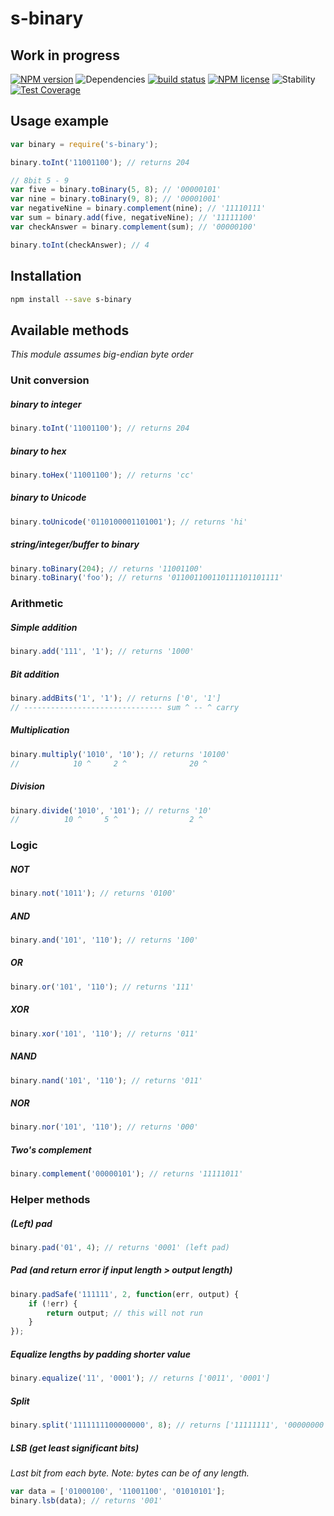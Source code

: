 # s-binary 

## Work in progress

[![NPM version](https://img.shields.io/npm/v/s-binary.svg)](https://www.npmjs.com/package/s-binary) ![Dependencies](https://img.shields.io/david/sebastiansandqvist/s-binary.svg) [![build status](http://img.shields.io/travis/sebastiansandqvist/s-binary.svg)](https://travis-ci.org/sebastiansandqvist/s-binary) [![NPM license](https://img.shields.io/npm/l/s-binary.svg)](https://www.npmjs.com/package/s-binary) ![Stability](https://img.shields.io/badge/stability-unstable-orange.svg) [![Test Coverage](https://codeclimate.com/github/sebastiansandqvist/s-binary/badges/coverage.svg)](https://codeclimate.com/github/sebastiansandqvist/s-binary/coverage)

## Usage example
```javascript
var binary = require('s-binary');

binary.toInt('11001100'); // returns 204

// 8bit 5 - 9
var five = binary.toBinary(5, 8); // '00000101'
var nine = binary.toBinary(9, 8); // '00001001'
var negativeNine = binary.complement(nine); // '11110111'
var sum = binary.add(five, negativeNine); // '11111100'
var checkAnswer = binary.complement(sum); // '00000100'

binary.toInt(checkAnswer); // 4
```

## Installation
```bash
npm install --save s-binary
```

## Available methods
*This module assumes big-endian byte order*

### Unit conversion
##### binary to integer
```javascript
binary.toInt('11001100'); // returns 204
```

##### binary to hex
```javascript
binary.toHex('11001100'); // returns 'cc'
```

##### binary to Unicode
```javascript
binary.toUnicode('0110100001101001'); // returns 'hi'
```

##### string/integer/buffer to binary
```javascript
binary.toBinary(204); // returns '11001100'
binary.toBinary('foo'); // returns '011001100110111101101111'
```

### Arithmetic
##### Simple addition
```javascript
binary.add('111', '1'); // returns '1000'
```

##### Bit addition
```javascript
binary.addBits('1', '1'); // returns ['0', '1']
// ------------------------------- sum ^ -- ^ carry
```

##### Multiplication
```javascript
binary.multiply('1010', '10'); // returns '10100'
//            10 ^     2 ^              20 ^
```

##### Division
```javascript
binary.divide('1010', '101'); // returns '10'
//          10 ^     5 ^                2 ^
```

### Logic
##### NOT
```javascript
binary.not('1011'); // returns '0100'
```

##### AND
```javascript
binary.and('101', '110'); // returns '100'
```
##### OR
```javascript
binary.or('101', '110'); // returns '111'
```

##### XOR
```javascript
binary.xor('101', '110'); // returns '011'
```

##### NAND
```javascript
binary.nand('101', '110'); // returns '011'
```

##### NOR
```javascript
binary.nor('101', '110'); // returns '000'
```

##### Two's complement
```javascript
binary.complement('00000101'); // returns '11111011'
```

### Helper methods
##### (Left) pad
```javascript
binary.pad('01', 4); // returns '0001' (left pad)
```

##### Pad (and return error if input length > output length)
```javascript
binary.padSafe('111111', 2, function(err, output) {
	if (!err) {
		return output; // this will not run
	}
});
```

##### Equalize lengths by padding shorter value
```javascript
binary.equalize('11', '0001'); // returns ['0011', '0001']
```

##### Split
```javascript
binary.split('1111111100000000', 8); // returns ['11111111', '00000000']
```

##### LSB (get least significant bits)
*Last bit from each byte. Note: bytes can be of any length.*
```javascript
var data = ['01000100', '11001100', '01010101'];
binary.lsb(data); // returns '001'
```
